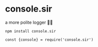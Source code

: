 # console.sir
a more polite logger 🤵🏼

`npm install console.sir`

`const {console} = require('console.sir')`

